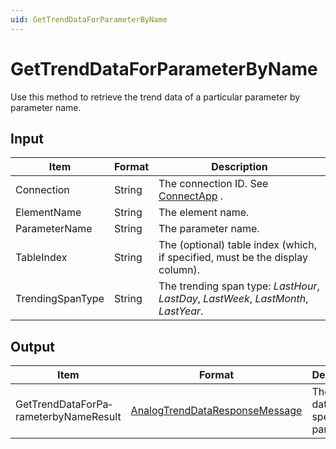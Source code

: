 ```yaml
---
uid: GetTrendDataForParameterByName
---
```


# GetTrendDataForParameterByName

Use this method to retrieve the trend data of a particular parameter by parameter name.

## Input

| Item             | Format | Description                                                                                                                                                                                                                |
|------------------|--------|----------------------------------------------------------------------------------------------------------------------------------------------------------------------------------------------------------------------------|
| Connection       | String | The connection ID. See [ConnectApp](xref:ConnectApp) .                                                                                                                                           |
| ElementName      | String | The element name.                                                                                                                                                                                                          |
| ParameterName    | String | The parameter name.                                                                                                                                                                                                        |
| TableIndex       | String | The (optional) table index (which, if specified, must be the display column).                                                                                                                                              |
| TrendingSpanType | String | The trending span type: *LastHour*, *LastDay*, *LastWeek*, *LastMonth*, *LastYear*. |

## Output

| Item                                  | Format                                                                                       | Description                                |
|---------------------------------------|----------------------------------------------------------------------------------------------|--------------------------------------------|
| GetTrendDataForPa­rameterbyNameResult | [AnalogTrendDataResponseMessage](xref:AnalogTrendDataResponseMessage) | The trend data of the specified parameter. |

